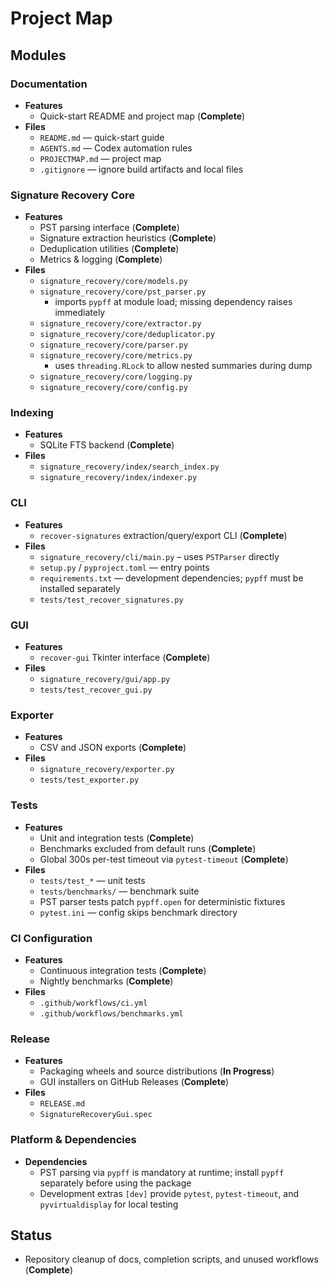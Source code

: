 # Project Map

## Modules

### Documentation
- **Features**
  - Quick-start README and project map (**Complete**)
- **Files**
  - `README.md` — quick-start guide
  - `AGENTS.md` — Codex automation rules
  - `PROJECTMAP.md` — project map
  - `.gitignore` — ignore build artifacts and local files

### Signature Recovery Core
- **Features**
  - PST parsing interface (**Complete**)
  - Signature extraction heuristics (**Complete**)
  - Deduplication utilities (**Complete**)
  - Metrics & logging (**Complete**)
- **Files**
  - `signature_recovery/core/models.py`
  - `signature_recovery/core/pst_parser.py`
      - imports `pypff` at module load; missing dependency raises immediately
  - `signature_recovery/core/extractor.py`
  - `signature_recovery/core/deduplicator.py`
  - `signature_recovery/core/parser.py`
  - `signature_recovery/core/metrics.py`
      - uses `threading.RLock` to allow nested summaries during dump
  - `signature_recovery/core/logging.py`
  - `signature_recovery/core/config.py`

### Indexing
- **Features**
  - SQLite FTS backend (**Complete**)
- **Files**
  - `signature_recovery/index/search_index.py`
  - `signature_recovery/index/indexer.py`

### CLI
- **Features**
  - `recover-signatures` extraction/query/export CLI (**Complete**)
- **Files**
  - `signature_recovery/cli/main.py` – uses `PSTParser` directly
  - `setup.py` / `pyproject.toml` — entry points
  - `requirements.txt` — development dependencies; `pypff` must be installed separately
  - `tests/test_recover_signatures.py`

### GUI
- **Features**
  - `recover-gui` Tkinter interface (**Complete**)
- **Files**
  - `signature_recovery/gui/app.py`
  - `tests/test_recover_gui.py`

### Exporter
- **Features**
  - CSV and JSON exports (**Complete**)
- **Files**
  - `signature_recovery/exporter.py`
  - `tests/test_exporter.py`

### Tests
- **Features**
  - Unit and integration tests (**Complete**)
  - Benchmarks excluded from default runs (**Complete**)
  - Global 300s per-test timeout via `pytest-timeout` (**Complete**)
- **Files**
  - `tests/test_*` — unit tests
  - `tests/benchmarks/` — benchmark suite
  - PST parser tests patch `pypff.open` for deterministic fixtures
  - `pytest.ini` — config skips benchmark directory

### CI Configuration
- **Features**
  - Continuous integration tests (**Complete**)
  - Nightly benchmarks (**Complete**)
- **Files**
  - `.github/workflows/ci.yml`
  - `.github/workflows/benchmarks.yml`

### Release
- **Features**
  - Packaging wheels and source distributions (**In Progress**)
  - GUI installers on GitHub Releases (**Complete**)
- **Files**
  - `RELEASE.md`
  - `SignatureRecoveryGui.spec`

### Platform & Dependencies
- **Dependencies**
  - PST parsing via `pypff` is mandatory at runtime; install `pypff` separately before using the package
  - Development extras `[dev]` provide `pytest`, `pytest-timeout`, and `pyvirtualdisplay` for local testing

## Status

- Repository cleanup of docs, completion scripts, and unused workflows (**Complete**)
